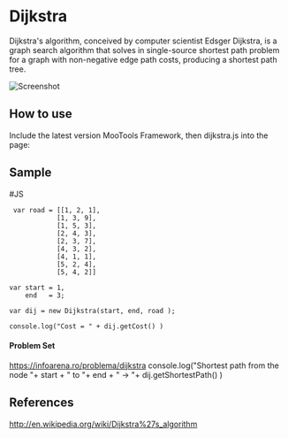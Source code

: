 Dijkstra
========

Dijkstra's algorithm, conceived by computer scientist Edsger Dijkstra, is a graph search algorithm that solves in single-source
shortest path problem for a graph with non-negative edge path costs, producing a shortest path tree. 

![Screenshot](https://miro.medium.com/v2/resize:fit:566/0*LMTm4lzv_xuTGq8J.png)

How to use
----------

Include the latest version MooTools Framework, then dijkstra.js into the page:

<script src="http://ajax.googleapis.com/ajax/libs/mootools/1.5.0/mootools-yui-compressed.js"></script>
<script type="text/javascript" src="dijkstra-min.js"></script>


Sample
-------

  #JS

     var road = [[1, 2, 1],
                [1, 3, 9],
                [1, 5, 3],
                [2, 4, 3],
                [2, 3, 7],
                [4, 3, 2],
                [4, 1, 1],
                [5, 2, 4],
                [5, 4, 2]]

    var start = 1, 
        end   = 3;

    var dij = new Dijkstra(start, end, road );

    console.log("Cost = " + dij.getCost() )


#### Problem Set

https://infoarena.ro/problema/dijkstra
    console.log("Shortest path from the node "+ start + " to "+ end + " -> "+ dij.getShortestPath() )


## References

  http://en.wikipedia.org/wiki/Dijkstra%27s_algorithm
